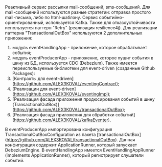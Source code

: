 Реактивный сервис рассылки mail-сообщений, sms-сообщений.
Для mail-сообщений используются разные стратегии: отправка простого mail-письма, либо по html-шаблону.
Сервис событийно-ориентированный, используется Kafka.
Также для отказоустойчивости используется паттерн "Retry" (реализация resilience4j).
Для реализации паттерна "TransactionalOutBox" используются 2 дополнительных приложения:
1) модуль eventHandlingApp - приложение, которое обрабатывает события;
2) модуль eventProducerApp - приложение, которое пушит события в шину из БД, используется CDC (Debezium).
Также имеется переиспользуемые библиотеки для event-driven (созданные Github Packages):
1) [Контракты для event-driven] (https://github.com/ALEX3KOVAL/eventingContract);
2) [Реализации для event-driven] (https://github.com/ALEX3KOVAL/eventingImpl);
3) [Реализация фасада приложения продюсирования событий в шину (TransactionalOutBox)] (https://github.com/ALEX3KOVAL/transactionalOutBox);
4) [Реализация фасада приложения для обработки событий] (https://github.com/ALEX3KOVAL/kafkaEventer).

В eventProducerApp импортирована конфигурация TransactionalOutBoxConfiguration из пакета [transactionalOutBox] (https://github.com/ALEX3KOVAL/transactionalOutBox). Данная конфигурация содержит ApplicationRunner, который запускает DebeziumEngine.
В eventHandlingApp имеется EventHandlingAppRunner (implements ApplicationRunner), который регистрирует слушатели событий.
